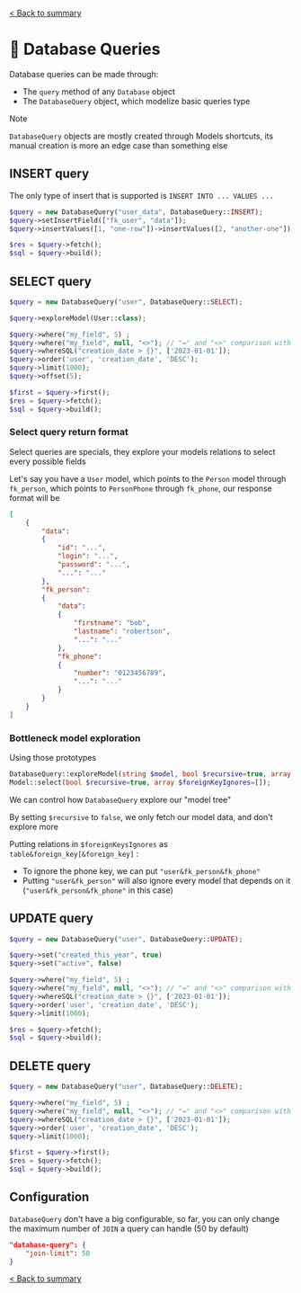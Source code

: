 [< Back to summary](../README.mdmd)

# 📜 Database Queries

Database queries can be made through:
- The `query` method of any `Database` object
- The `DatabaseQuery` object, which modelize basic queries type

> [!NOTE]
> `DatabaseQuery` objects are mostly created through Models shortcuts,
> its manual creation is more an edge case than something else

## INSERT query

The only type of insert that is supported is `INSERT INTO ... VALUES ...`

```php
$query = new DatabaseQuery("user_data", DatabaseQuery::INSERT);
$query->setInsertField(["fk_user", "data"]);
$query->insertValues([1, "one-row"])->insertValues([2, "another-one"]);

$res = $query->fetch();
$sql = $query->build();
```

## SELECT query

```php
$query = new DatabaseQuery("user", DatabaseQuery::SELECT);

$query->exploreModel(User::class);

$query->where("my_field", 5) ;
$query->where("my_field", null, "<>"); // "=" and "<>" comparison with NULL is supported
$query->whereSQL("creation_date > {}", ['2023-01-01']);
$query->order('user', 'creation_date', 'DESC');
$query->limit(1000);
$query->offset(5);

$first = $query->first();
$res = $query->fetch();
$sql = $query->build();
```

### Select query return format

Select queries are specials, they explore your models relations to select every possible fields

Let's say you have a `User` model, which points to the `Person` model through `fk_person`, which points to `PersonPhone` through `fk_phone`, our response format will be

```json
[
    {
        "data":
        {
            "id": "...",
            "login": "...",
            "password": "...",
            "...": "..."
        },
        "fk_person":
        {
            "data":
            {
                "firstname": "bob",
                "lastname": "robertson",
                "...": "..."
            },
            "fk_phone":
            {
                "number": "0123456789",
                "...": "..."
            }
        }
    }
]
```

### Bottleneck model exploration

Using those prototypes
```php
DatabaseQuery::exploreModel(string $model, bool $recursive=true, array $foreignKeyIgnores=[]): self;
Model::select(bool $recursive=true, array $foreignKeyIgnores=[]);
```

We can control how `DatabaseQuery` explore our "model tree"

By setting `$recursive` to `false`, we only fetch our model data, and don't explore more

Putting relations in `$foreignKeysIgnores` as `table&foreign_key[&foreign_key]` :
- To ignore the phone key, we can put `"user&fk_person&fk_phone"`
- Putting `"user&fk_person"` will also ignore every model that depends on it (`"user&fk_person&fk_phone"` in this case)


## UPDATE query

```php
$query = new DatabaseQuery("user", DatabaseQuery::UPDATE);

$query->set("created_this_year", true)
$query->set("active", false)

$query->where("my_field", 5) ;
$query->where("my_field", null, "<>"); // "=" and "<>" comparison with NULL is supported
$query->whereSQL("creation_date > {}", ['2023-01-01']);
$query->order('user', 'creation_date', 'DESC');
$query->limit(1000);

$res = $query->fetch();
$sql = $query->build();
```

## DELETE query

```php
$query = new DatabaseQuery("user", DatabaseQuery::DELETE);

$query->where("my_field", 5) ;
$query->where("my_field", null, "<>"); // "=" and "<>" comparison with NULL is supported
$query->whereSQL("creation_date > {}", ['2023-01-01']);
$query->order('user', 'creation_date', 'DESC');
$query->limit(1000);

$first = $query->first();
$res = $query->fetch();
$sql = $query->build();
```

## Configuration

`DatabaseQuery` don't have a big configurable, so far, you can only change the maximum number of `JOIN` a query can handle (50 by default)

```json
"database-query": {
    "join-limit": 50
}
```

[< Back to summary](../README.mdmd)
